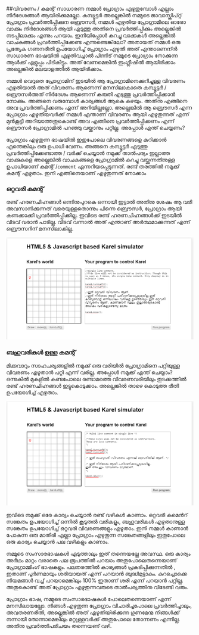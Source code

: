 ##വിവരണം / കമന്റ്‌
സാധാരണ നമ്മള്‍ പ്രോഗ്രാം എഴുതുമ്പോള്‍ എല്ലാം നിര്‍ദേശങ്ങള്‍ ആയിരിക്കുമല്ലോ. കമ്പ്യൂട്ടര്‍ അല്ലെങ്കില്‍ നമ്മുടെ ജാവാസ്ക്രിപ്റ്റ് പ്രോഗ്രാം പ്രവര്‍ത്തിപ്പിക്കുന ബ്രൌസര്‍, നമ്മള്‍ എഴുതിയ പ്രോഗ്രാമിലെ ഓരോ വാക്കും നിര്‍ദേശങ്ങള്‍ ആയി എടുത്തു അതിനെ പ്രവര്‍ത്തിപ്പിക്കും അല്ലെങ്കില്‍ നടപ്പിലാക്കും എന്നും പറയാം. ഇനിയിപ്പോള്‍ കുറച്ചു വാക്കുകള്‍ അല്ലെങ്കില്‍ വാചകങ്ങള്‍ പ്രവര്‍ത്തിപ്പിക്കേണ്ട എന്നുണ്ടെങ്കിലോ? അതായത് നമ്മള്‍ ഒരു പ്രത്യേക ഗണനരീതി ഉപയോഗിച്ച് പ്രോഗ്രാം എഴുതി അത് എന്താണെന്ന്‍ സാധാരണ ഭാഷയില്‍ എഴുതിവച്ചാല്‍ പിന്നീട് നമ്മുടെ പ്രോഗ്രാം നോക്കുന്ന ആള്‍ക്ക് എളുപ്പം പിടികിട്ടും. അത് വേണമെങ്കില്‍ ഇംഗ്ലീഷില്‍ ആയിരിക്കാം അല്ലെങ്കില്‍ മലയാളത്തില്‍ ആയിരിക്കാം.

നമ്മള്‍ വെറുതെ പ്രോഗ്രാമിന് ഇടയില്‍ ആ പ്രോഗ്രാമിനെക്കുറിച്ചുള്ള വിവരണം എഴുതിയാല്‍ അത് വിവരണം ആണെന്ന് മനസിലാകാതെ കമ്പ്യൂട്ടര്‍ / ബ്രൌസര്‍അത് നിര്‍ദേശം ആണെന്ന് കരുതി എടുത്തു പ്രവര്‍ത്തിപ്പിക്കാന്‍ നോക്കും. അങ്ങനെ വരുമ്പോള്‍ കാര്യങ്ങള്‍ ആകെ കുഴയും. അതിനു എങ്ങിനെ അവ പ്രവര്‍ത്തിപ്പിക്കണം എന്ന് അറിയില്ലല്ലോ. അല്ലെങ്കില്‍ ആ ബ്രൌസര്‍ എന്ന  പ്രോഗ്രാം എഴുതിയവര്‍ക്ക് നമ്മള്‍ എന്താണ് വിവരണം ആയി എഴുതുന്നത് എന്ന് മുന്‍കൂട്ടി അറിയാത്തതുകൊണ്ട് അവ എങ്ങിനെ പ്രവര്‍ത്തിപ്പിക്കണം എന്ന് ബ്രൌസര്‍ പ്രോഗ്രാമില്‍ പറഞ്ഞു വയ്ക്കാനും പറ്റില്ല. അപ്പോള്‍ എന്ത് ചെയ്യണം?

പ്രോഗ്രാം എഴുതുന്ന ഭാഷയില്‍ ഇതുപോലെ വിവരണങ്ങളെ കുറിക്കാന്‍ എന്തെങ്കിലും ഒരു ഉപാധി വേണം. അങ്ങനെ കമ്പ്യൂട്ടര്‍ എടുത്തു പ്രവര്‍ത്തിപ്പിക്കേണ്ടാത്ത / വര്‍ക്ക്‌ ചെയ്യാന്‍ നമുക്ക് താല്‍പര്യം ഇല്ലാത്ത വാക്കുകളെ അല്ലെങ്കില്‍ വാചകങ്ങളെ പ്രോഗ്രാമില്‍ കുറച്ചു വയ്ക്കുന്നതിനുള്ള ഉപാധിയാണ് കമന്റ്‌ /`comment` എന്നറിയപ്പെടുന്നത്. രണ്ട് തരത്തില്‍ നമുക്ക് കമന്റ്‌ എഴുതാം. ഇനി എങ്ങിനെയാണ്‌ എഴുതുന്നത് നോക്കാം

### ഒറ്റവരി കമന്റ്‌ 
രണ്ട് ഹരണചിഹ്നങ്ങള്‍ ഒന്നിനുപുറകെ ഒന്നായി ഇട്ടാല്‍ അതിനു ശേഷം ആ വരി അവസാനിക്കുന്നത് വരെയുള്ളതൊന്നും പിന്നെ ബ്രൌസര്‍, പ്രോഗ്രാം ആയി കണക്കാക്കി പ്രവര്‍ത്തിപ്പിക്കില്ല. ഇവിടെ രണ്ട് ഹരണചിഹ്നങ്ങള്‍ക്ക് ഇടയില്‍ വിടവ് വരാന്‍ പാടില്ല. വിടവ് വന്നാല്‍ അത് എന്താണ് അര്‍ത്ഥമാക്കുന്നത് എന്ന് ബ്രൌസറിന് മനസിലാകില്ല.

![ഒറ്റവരി കമന്റ്‌ ](images/ch06/01/01-singleline.PNG)

### ബഹുവരികള്‍ ഉള്ള കമന്റ്‌

മിക്കവാറും സാഹചര്യങ്ങളില്‍ നമുക്ക് ഒരു വരിയില്‍ പ്രോഗ്രാമിനെ പറ്റിയുള്ള വിവരണം എഴുതാന്‍ പറ്റി എന്ന് വരില്ല. അപ്പോള്‍ നമുക്ക് എന്ത് ചെയ്യാം? ഒന്നുകില്‍ മുകളില്‍ കണ്ടപോലെ രണ്ടാമത്തെ വിവരണവരിയിലും തുടക്കത്തില്‍ രണ്ട് ഹരണചിഹ്നങ്ങള്‍ ഇട്ടുകൊടുക്കാം. അല്ലെങ്കില്‍ താഴെ കൊടുത്ത രീതി ഉപയോഗിച്ച് എഴുതാം.

![ബഹുവരികള്‍ ഉള്ള കമന്റ്‌](images/ch06/01/02-multiline.PNG)

ഇവിടെ നമുക്ക് ഒരേ കാര്യം ചെയ്യാന്‍ രണ്ട് വഴികള്‍ കാണാം. ഒറ്റവരി കമെന്‍റ്  സങ്കേതം ഉപയോഗിച്ച് ഒന്നില്‍ കൂടുതല്‍ വരികളും, ബഹുവരികള്‍ എഴുതാനുള്ള സങ്കേതം ഉപയോഗിച്ച് ഒറ്റവരി വിവരണങ്ങളും എഴുതാം. ഇനി നമ്മള്‍ കാണാന്‍ പോകുന്ന ഒരു മാതിരി എല്ലാ പ്രോഗ്രാം എഴുതുന്ന സങ്കേതങ്ങളിലും ഇതുപോലെ ഒരു കാര്യം ചെയ്യാന്‍ പല വഴികളും കാണാം. 

നമ്മുടെ സംസാരഭാഷകള്‍ എടുത്താലും ഇത് തന്നെയല്ലേ അവസ്ഥ. ഒരു കാര്യം അര്‍ഥം മാറ്റം വരാതെ പല രൂപത്തില്‍ പറയാം അതുപോലെതന്നെയാണ് പ്രോഗ്രാമ്മിംഗ് ഭാഷകളും. പലതരത്തില്‍ കാര്യങ്ങള്‍ പ്രകടിപ്പിക്കുന്നതില്‍ , ഇതാണ് പൂര്‍ണമായും ശരിയായത് എന്ന് പറയാന്‍ ബുദ്ധിമുട്ടാകും. കുറച്ചൊക്കെ നിയമങ്ങള്‍ വച്ച് പറയാമെങ്കിലും 100% ഇതാണ് ശരി എന്ന് പറയാന്‍ പറ്റില്ല. അതുകൊണ്ട് അത് പ്രോഗ്രാം എഴുതുന്നവരുടെ താല്‍പര്യത്തിനു വിടേണ്ടി വരും.

പ്രോഗ്രാം ഭാഷ, നമ്മുടെ സംസാരഭാഷകള്‍ പോലെതന്നെയാണ് എന്ന് മനസിലായല്ലോ. നിങ്ങള്‍ എഴുതുന്ന പ്രോഗ്രാം വിചാരിച്ചപോലെ പ്രവര്‍ത്തിച്ചാലും, അവതരണരീതി, അല്ലെങ്കില്‍ അത് എഴുതിയിരിക്കുന്ന ഗുണമേന്മ നിങ്ങള്‍ക്ക് നന്നായി തോന്നാമെങ്കിലും മറ്റുള്ളവര്‍ക്ക് അതുപോലെ തോന്നണം എന്നില്ല. അതിനു പ്രവര്‍ത്തിപരിചയം തന്നെയണ് വഴി.